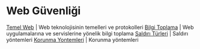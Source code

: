# Web Güvenliği

[Temel Web](00-temel-web.md) | Web teknolojisinin temelleri ve protokolleri
[Bilgi Toplama](01-bilgi-toplama.md) | Web uygulamalarına ve servislerine yönelik bilgi toplama
[Saldırı Türleri](02-saldiri-turleri.md) | Saldırı yöntemleri
[Korunma Yontemleri](03-korunma-yontemleri.md) | Korunma yöntemleri
